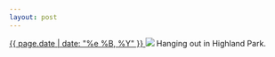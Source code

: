 ```yaml
---
layout: post
---
```


<p>
  <a href="/327">
    <time>{{ page.date | date: "%e %B, %Y" }}</time>
  </a>
  <a href="/327"><img src="{{ site.assets_url }}/327.jpg"/></a>
  <span>Hanging out in Highland Park.</span>
</p>
